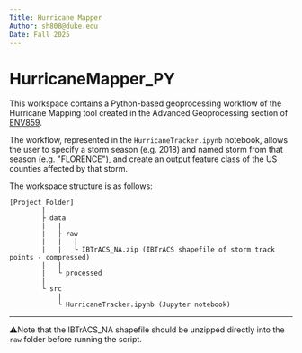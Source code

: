 ```yaml
---
Title: Hurricane Mapper
Author: sh808@duke.edu
Date: Fall 2025
---
```


# HurricaneMapper_PY

This workspace contains a Python-based geoprocessing workflow of the Hurricane Mapping tool created in the Advanced Geoprocessing section of [ENV859](https://env859.github.io). 

The workflow, represented in the `HurricaneTracker.ipynb` notebook, allows the user to specify a storm season (e.g. 2018) and named storm from that season (e.g. "FLORENCE"), and create an output  feature class of the US counties affected by that storm. 

The workspace structure is as follows:

```text
[Project Folder] 
		|
		├ data 
		|	|
		|	├ raw
		|	|	|
		|	|	└ IBTrACS_NA.zip (IBTrACS shapefile of storm track points - compressed)
		|	|	
		|	└ processed
		|
		└ src
			|
			└ HurricaneTracker.ipynb (Jupyter notebook)
```

---

⚠️Note that the IBTrACS_NA shapefile should be unzipped directly into the `raw` folder before running the script.
